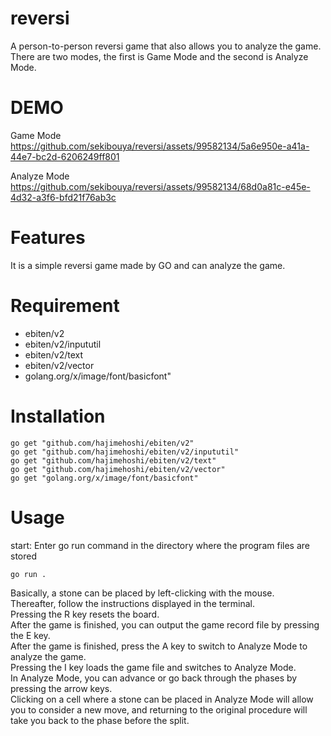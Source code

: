 # reversi
A person-to-person reversi game that also allows you to analyze the game.<br>
There are two modes, the first is Game Mode and the second is Analyze Mode.

# DEMO
Game Mode<br>
https://github.com/sekibouya/reversi/assets/99582134/5a6e950e-a41a-44e7-bc2d-6206249ff801

Analyze Mode<br>
https://github.com/sekibouya/reversi/assets/99582134/68d0a81c-e45e-4d32-a3f6-bfd21f76ab3c

# Features
It is a simple reversi game made by GO and can analyze the game.

# Requirement
* ebiten/v2
* ebiten/v2/inpututil
* ebiten/v2/text
* ebiten/v2/vector
* golang.org/x/image/font/basicfont"

# Installation
```
go get "github.com/hajimehoshi/ebiten/v2"
go get "github.com/hajimehoshi/ebiten/v2/inpututil"
go get "github.com/hajimehoshi/ebiten/v2/text"
go get "github.com/hajimehoshi/ebiten/v2/vector"
go get "golang.org/x/image/font/basicfont"
```

# Usage
start: Enter go run command in the directory where the program files are stored
```
go run .
```
Basically, a stone can be placed by left-clicking with the mouse.<br>
Thereafter, follow the instructions displayed in the terminal.<br>
Pressing the R key resets the board.<br>
After the game is finished, you can output the game record file by pressing the E key.<br>
After the game is finished, press the A key to switch to Analyze Mode to analyze the game.<br>
Pressing the I key loads the game file and switches to Analyze Mode.<br>
In Analyze Mode, you can advance or go back through the phases by pressing the arrow keys.<br>
Clicking on a cell where a stone can be placed in Analyze Mode will allow you to consider a new move, and returning to the original procedure will take you back to the phase before the split.

